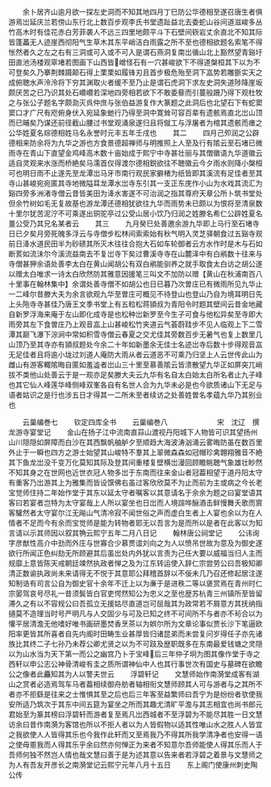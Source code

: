 <!-- { "loadSidebar": true } -->
　　余卜居齐山逾月欲一探左史洞而不知其地四月丁巳防公华德相至遂召唐生者俱游焉岀延庆兰若傍山东行北上数百步观李氏书堂遗趾益北去委蛇山谷间道滋峻多丛竹高木时有佳花赤白芳菲袭人不远三四里地颇平斗下石壁间嵚岩丈余直北不知其际皆蓬藟无人迹崖西彻阳气生草木其东平峭洁白雨露之所不至也德相欲题名索笔不得怅然者久之左之右有三洞或可入或不可入是谓石燕洞复南岀循山北上豁然望青谿圩田直池汤楼观窣堵若图画下山西皆嶒怪石有一穴甚峻欲下不得道槃桓其下以为不可登矣久乃搴荆棘蹑颠石得上栗栗如履锋刃且首步极危殆至洞下嵓势若雕斵实天之成俯聴水声泠泠将下穷其渊取火者缓不至乃止是谓石虎洞下求左史洞失道陟降崖坂颇厌苦之已乃识其处石巑巑若深地四旁相若欲下不敢委藜而引蔓般跚乃得下观杜牧之与张公子题名字颇泐灭呉仲庶与张伯益游复作大篆题之此洞后也北望石下有蛇窦窦口才广尺有咫俯身伏入宛延象虵行乃得至洞中寛耸可容百辈有遗骸焉直北岀山顶而已晡矣乃谋还前径截山腰过书堂观涌泉遂归且将僦工与浮屠者为棺其遗骸而瘗之公华姓夏名琮德相姓马名永誉时元丰五年壬戌也
　　其二
　　四月己夘润之公辟德相来防余将为九华之游也方食景德超禅师与明推照上人至及行有隂云至石堵已微雨寺在青山下直望金鸡峰高木数十亩始成于熙宁中寺甚壮丽与其僧徽语九华道徽云适自灵观来水涨而桥絶矣马濡首仅得渡尔德相鋭欲往不聴徽云今夕雨水则降小槃桓可也明日雨不止遂先至龙潭岀马牙市南行观民家擗楮为纸皆即其溪流有足佳者至其寺山甚峻宛宛匿其寺地微隘耳龙潭水岀寺东引其一支正东庑作小山为水戏其流汇为谿四旁多洲渚寺僧云昔皆美田为洚水害遂不可治润之指其尊府天章公所卜筑书堂处但余竹树如毛无复故基也游龙潭还德相犹欲往九华而雨势未已颇以为恨将至清泉数十里尔犹苦泥泞不可乘遂出铜驼亭过公受山居小饮乃归润之姓滕名希仁公辟姓夏名畺公受乃其兄名某者云
　　其三
　　九月癸巳处善邀余游九华即上马行至石堵寺日已夕矣月旁死魄多浮云与寺僧步松林间索索始有秋气明入灵芝驿朝食过五谿寺观前日洚水道民田半为砂碛其所灭木往往合抱大石如车轮御者云方水作时是木与石如断荄如流沬尔今溪流益南去不复岀寺下矣过曹溪寺寺在山麓泽中有白鹇数十往来与寺僧甚狎余语处善李太白在黄山闻胡公有双白鹇能驯养之就手取食太白访之胡公遂以赠太白唯求一诗太白欣然防其雅意因援笔三叫文不加防以赠【黄山在秋浦南百八十里事在翰林集中】余谓处善寺僧不如胡公也日已暮乃次曽庄已有微雨所见九华止一二峰尔昔滕大夫为余言欲观九华至曽庄可概见不待登山也登山乃自为境耳明日先上头陁寺寺甚佳乃唐王文季书堂上有五粒松蒋頴叔为青阳令时题其壁间云昔金地藏自新罗浮海来庵于左山即化成寺是也松种岀新罗至今生子可食与他松异矣至寺即大雨旁其左下食曽庄乃上观音嵓上山甚峻松竹夹道云气荟蔚跬步不见人临观上下二雪潭其巅飞瀑下淙涧中常如积雪寺僧云春夏之交尤佳其旁数百步无暑气也复上数里几山顶乃至其寺亦有頴叔题处今余二十年如新墨余无佳士名迹岀寺后数十步得观音嵓无足佳者且将逾小垅过刘道人庵防大雨从者云道恶不可乘乃归坚上人云世传此山为雌山有游客輙隂晦自匿如羞澁者岀山三十里至慕善隂云皆溃散望九华正如屏突兀峭拔不类他山处善云于是一观亦足矣滕大夫云九华有名自太白始太白所名者止九子峰也其它仙人峰莲华峰侧峰双峯各自有名世人合为九华未必是也今欲质诸山下无足与语者姑识之是行也涉五日才得其一二所未至者续访之处善姓曽名孝蕴九华乃其别业也






　　云巢编巻七
　　钦定四库全书
　　云巢编巻八　　　　　　　宋　沈辽　撰龙游寺宴堂记
　　金山在扬子江中流南直蒜山渡视丹阳城下人物皆可识其望扬州山川隠隠如屏障而白沙在其西飘帆舳舻夕至顺趋大海波涛汹涌云雾晦防虽在数百里外止于一瞬也四方之游士始望其山峻特不羣其上翠微森森如冠帽珍禽翺翔雅音不絶其下鱼龙岀没千变万化莫知其际及登其间重楼复壁横岀漫回顾瞻眺聴气象雄壮眇然不知其身之在世网也近世衣冠人物多岀于东南而往来金山者冠葢相望于道丹阳太守有重客乃岀游其上为雅集而皆设馔佛右虽过客欣欣莫不为止而前为主或病之今长老宝觉师住持二年始作堂于其东以延太守者嘱客以其意请名于余余为题之曰宴堂语其客曰若宴者岂特为太守宴哉上人所以宴坐也日岀而人境諠哗酾酒击鲜慢舞夭歌而賔客驩然者太守宴尔江无飚山气清冷寂不闻世俗之声而虚白生者上人宴也余以为在人情者不足而今有余而宝觉师是能为转物者耶无以吾言为是而所以是者在此客以为知言请以示其师因以叙其觕云熙宁五年二月八日记
　　翰林唐公祠堂记
　　公讳询字彦猷性高介中劲而外庄与世寡合少慕贾谊刘向之为人以愤吊世故为意及为御史遂欲行所闻正色纠劾无所顾避其后虽岀处内外犹以言责为己任大要以威福当归人主而规靡上意皆陈天戒朝廷竦然执政者惮之及为江东转运使入辞仁宗尝劳公曰吾极知卿清正数谕执政尚未来请得无不悦于其意耶公拜稽首辞以不佞未几乃召还修起居注遂知制诰有司言公自为御史官十余年不迁上以为亷于是进秩二等以褒赏焉在青州时仁宗晏驾哀号尽礼一昔须鬓皆白官吏愕然知公为忠义之至也歴苏杭青三州镇所至皆留滞久之有以不容规公曰吾孤立无援姑尽直道岂可屈哉其为政常若不屑意方其抚纳指擿莫不造理当时号严明凡与人交固少与可及已知之终不可间所不与者亦不茍合以为懽平居清澹无他嗜好唯书画研墨焚香烹茶以为娯尔所为文章论事似贾长沙下笔逼欧阳率更皆其所喜者自先内阁时田畴生业甚厚皆归诸昆弟而未尝复问岁得任子亦先诸族比其终二子七孙乃未荐公卿尤贤之以为不可跂及歴职既多在东南最爱钱塘之灵隠以为山水当为天下第一而公之幽宫乃卜于宝峰后三年仲子坰为图其像作堂于寺之西轩以申公志公神骨清峻有圭之质所谓神仙中人也其行事世次有国史与墓碑在欲瞻公之像者此麤知其为人以警夫世云
　　浮碧轩记
　　文慧师始作南漪堂成客有湖山之赏者必造焉驾车马者葢相续御舟舫者轴相衔文慧师顾其人可与游者与之其所不者亦不拒繇是往来之士惟惧其至之后也后三年客至益繁师曰吾宁为是纷纷者欤使我安所适乃筑次于其东中间五筵为宴坐之所而其趣尤清旷平澹与其志相宜也尚书郎元君始至为篆其榜曰浮碧轩而游者复至焉凡岀西城者不至浮碧为不能尽其胜一日文慧访余曰昔作南漪为客馆也所以不拒人者以为人皆假物以适其性唯山水之胜人人皆宜之我欲使人人皆得其乐也今我作此轩而又至焉我乃不得其所我学清净者也安得一语之使毋慁我而人得其乐乎余曰然亦何惮正为来者不知意尔吾师能使人得其乐而人于吾师何独不然岂人情也哉文慧曰善于是为述其意以告来者若浮碧之着景与文慧师之为人有吾友开彦长之南漪堂记云熙宁元年八月十五日
　　东上阁门使康州刺史陶公传
